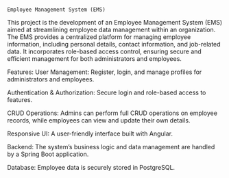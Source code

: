                                                                      Employee Management System (EMS)
This project is the development of an Employee Management System (EMS) aimed at streamlining employee data management within an organization. The EMS provides a centralized platform for managing employee information, including personal details, contact information, and job-related data. It incorporates role-based access control, ensuring secure and efficient management for both administrators and employees.

Features:
User Management: Register, login, and manage profiles for administrators and employees.

Authentication & Authorization: Secure login and role-based access to features.

CRUD Operations: Admins can perform full CRUD operations on employee records, while employees can view and update their own details.

Responsive UI: A user-friendly interface built with Angular.

Backend: The system’s business logic and data management are handled by a Spring Boot application.

Database: Employee data is securely stored in PostgreSQL.
